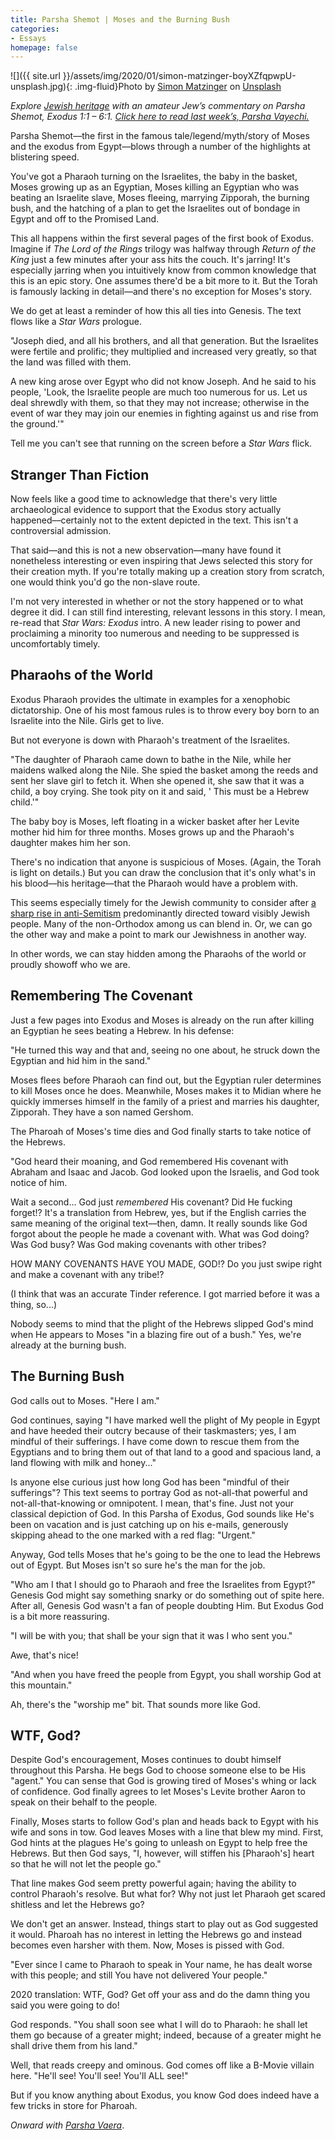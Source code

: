 ```yaml
---
title: Parsha Shemot | Moses and the Burning Bush
categories:
- Essays
homepage: false
---
```


![]({{ site.url }}/assets/img/2020/01/simon-matzinger-boyXZfqpwpU-unsplash.jpg){: .img-fluid}Photo by [Simon Matzinger](https://unsplash.com/@8moments?utm_source=unsplash&utm_medium=referral&utm_content=creditCopyText) on [Unsplash](https://unsplash.com/s/photos/egypt?utm_source=unsplash&utm_medium=referral&utm_content=creditCopyText)

_Explore [Jewish heritage](https://withoutapath.com/jewish-heritage/) with an amateur Jew’s commentary on Parsha Shemot, Exodus 1:1 – 6:1. [Click here to read last week’s, Parsha Vayechi.](https://withoutapath.com/parsha-vayechi/)_

Parsha Shemot––the first in the famous tale/legend/myth/story of Moses and the exodus from Egypt––blows through a number of the highlights at blistering speed. 

You've got a Pharaoh turning on the Israelites, the baby in the basket, Moses growing up as an Egyptian, Moses killing an Egyptian who was beating an Israelite slave, Moses fleeing, marrying Zipporah, the burning bush, and the hatching of a plan to get the Israelites out of bondage in Egypt and off to the Promised Land.

<!-- more -->

This all happens within the first several pages of the first book of Exodus. Imagine if _The Lord of the Rings_ trilogy was halfway through _Return of the King_ just a few minutes after your ass hits the couch. It's jarring! It's especially jarring when you intuitively know from common knowledge that this is an epic story. One assumes there'd be a bit more to it. But the Torah is famously lacking in detail––and there's no exception for Moses's story.

We do get at least a reminder of how this all ties into Genesis. The text flows like a _Star Wars_ prologue.

"Joseph died, and all his brothers, and all that generation. But the Israelites were fertile and prolific; they multiplied and increased very greatly, so that the land was filled with them.

A new king arose over Egypt who did not know Joseph. And he said to his people, 'Look, the Israelite people are much too numerous for us. Let us deal shrewdly with them, so that they may not increase; otherwise in the event of war they may join our enemies in fighting against us and rise from the ground.'"

Tell me you can't see that running on the screen before a _Star Wars_ flick.

## Stranger Than Fiction

Now feels like a good time to acknowledge that there's very little archaeological evidence to support that the Exodus story actually happened––certainly not to the extent depicted in the text. This isn't a controversial admission.

That said––and this is not a new observation––many have found it nonetheless interesting or even inspiring that Jews selected this story for their creation myth. If you're totally making up a creation story from scratch, one would think you'd go the non-slave route.

I'm not very interested in whether or not the story happened or to what degree it did. I can still find interesting, relevant lessons in this story. I mean, re-read that _Star Wars: Exodus_ intro. A new leader rising to power and proclaiming a minority too numerous and needing to be suppressed is uncomfortably timely.

## Pharaohs of the World

Exodus Pharaoh provides the ultimate in examples for a xenophobic dictatorship. One of his most famous rules is to throw every boy born to an Israelite into the Nile. Girls get to live.

But not everyone is down with Pharaoh's treatment of the Israelites. 

"The daughter of Pharaoh came down to bathe in the Nile, while her maidens walked along the Nile. She spied the basket among the reeds and sent her slave girl to fetch it. When she opened it, she saw that it was a child, a boy crying. She took pity on it and said, ' This must be a Hebrew child.'"

The baby boy is Moses, left floating in a wicker basket after her Levite mother hid him for three months. Moses grows up and the Pharaoh's daughter makes him her son. 

There's no indication that anyone is suspicious of Moses. (Again, the Torah is light on details.) But you can draw the conclusion that it's only what's in his blood––his heritage––that the Pharaoh would have a problem with. 

This seems especially timely for the Jewish community to consider after [a sharp rise in anti-Semitism](https://www.jta.org/2020/01/02/united-states/what-is-causing-the-rise-in-anti-semitism-in-new-york) predominantly directed toward visibly Jewish people. Many of the non-Orthodox among us can blend in. Or, we can go the other way and make a point to mark our Jewishness in another way. 

In other words, we can stay hidden among the Pharaohs of the world or proudly showoff who we are.

## Remembering The Covenant

Just a few pages into Exodus and Moses is already on the run after killing an Egyptian he sees beating a Hebrew. In his defense:

"He turned this way and that and, seeing no one about, he struck down the Egyptian and hid him in the sand."

Moses flees before Pharaoh can find out, but the Egyptian ruler determines to kill Moses once he does. Meanwhile, Moses makes it to Midian where he quickly immerses himself in the family of a priest and marries his daughter, Zipporah. They have a son named Gershom.

The Pharoah of Moses's time dies and God finally starts to take notice of the Hebrews.

"God heard their moaning, and God remembered His covenant with Abraham and Isaac and Jacob. God looked upon the Israelis, and God took notice of him.

Wait a second... God just _remembered_ His covenant? Did He fucking forget!? It's a translation from Hebrew, yes, but if the English carries the same meaning of the original text––then, damn. It really sounds like God forgot about the people he made a covenant with. What was God doing? Was God busy? Was God making covenants with other tribes?

HOW MANY COVENANTS HAVE YOU MADE, GOD!? Do you just swipe right and make a covenant with any tribe!?

(I think that was an accurate Tinder reference. I got married before it was a thing, so...)

Nobody seems to mind that the plight of the Hebrews slipped God's mind when He appears to Moses "in a blazing fire out of a bush." Yes, we're already at the burning bush.

## The Burning Bush

God calls out to Moses. "Here I am."

God continues, saying "I have marked well the plight of My people in Egypt and have heeded their outcry because of their taskmasters; yes, I am mindful of their sufferings. I have come down to rescue them from the Egyptians and to bring them out of that land to a good and spacious land, a land flowing with milk and honey..."

Is anyone else curious just how long God has been "mindful of their sufferings"? This text seems to portray God as not-all-that powerful and not-all-that-knowing or omnipotent. I mean, that's fine. Just not your classical depiction of God. In this Parsha of Exodus, God sounds like He's been on vacation and is just catching up on his e-mails, generously skipping ahead to the one marked with a red flag: "Urgent."

Anyway, God tells Moses that he's going to be the one to lead the Hebrews out of Egypt. But Moses isn't so sure he's the man for the job.

"Who am I that I should go to Pharaoh and free the Israelites from Egypt?" Genesis God might say something snarky or do something out of spite here. After all, Genesis God wasn't a fan of people doubting Him. But Exodus God is a bit more reassuring.

"I will be with you; that shall be your sign that it was I who sent you."

Awe, that's nice! 

"And when you have freed the people from Egypt, you shall worship God at this mountain."

Ah, there's the "worship me" bit. That sounds more like God.

## WTF, God?

Despite God's encouragement, Moses continues to doubt himself throughout this Parsha. He begs God to choose someone else to be His "agent." You can sense that God is growing tired of Moses's whing or lack of confidence. God finally agrees to let Moses's Levite brother Aaron to speak on their behalf to the people.

Finally, Moses starts to follow God's plan and heads back to Egypt with his wife and sons in tow. God leaves Moses with a line that blew my mind. First, God hints at the plagues He's going to unleash on Egypt to help free the Hebrews. But then God says, "I, however, will stiffen his [Pharaoh's] heart so that he will not let the people go."

That line makes God seem pretty powerful again; having the ability to control Pharaoh's resolve. But what for? Why not just let Pharaoh get scared shitless and let the Hebrews go?

We don't get an answer. Instead, things start to play out as God suggested it would. Pharoah has no interest in letting the Hebrews go and instead becomes even harsher with them. Now, Moses is pissed with God.

"Ever since I came to Pharaoh to speak in Your name, he has dealt worse with this people; and still You have not delivered Your people."

2020 translation: WTF, God? Get off your ass and do the damn thing you said you were going to do!

God responds. "You shall soon see what I will do to Pharaoh: he shall let them go because of a greater might; indeed, because of a greater might he shall drive them from his land."

Well, that reads creepy and ominous. God comes off like a B-Movie villain here. "He'll see! You'll see! You'll ALL see!"

But if you know anything about Exodus, you know God does indeed have a few tricks in store for Pharoah.

_Onward with [Parsha Vaera](https://withoutapath.com/parsha-vaera/)_.

